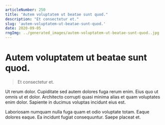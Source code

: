 ```yaml
---
articleNumber: 250
title: "Autem voluptatem ut beatae sunt quod."
description: "Et consectetur et."
slug: 'autem-voluptatem-ut-beatae-sunt-quod.'
date: 2020-09-05
rngImg: ../generated_images/autem-voluptatem-ut-beatae-sunt-quod..jpg
---
```


# Autem voluptatem ut beatae sunt quod.

> Et consectetur et.

Ut rerum dolor. Cupiditate sed autem dolores fuga rerum enim. Eius quo ut omnis ut et dolor. Architecto corrupti quasi minima alias et quam voluptates enim dolor. Sapiente in ducimus voluptas incidunt eius est.
 Laboriosam numquam nulla fuga quam et odio voluptate totam. Eaque dolores eaque. Ea incidunt fugiat consequuntur. Saepe placeat et.

